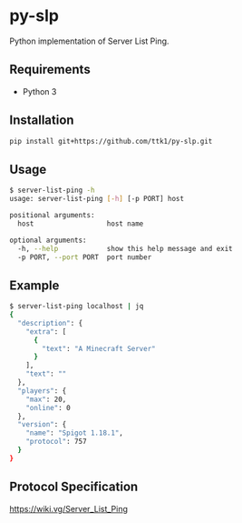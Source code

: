# py-slp

Python implementation of Server List Ping.

## Requirements

* Python 3

## Installation

```sh
pip install git+https://github.com/ttk1/py-slp.git
```

## Usage

```sh
$ server-list-ping -h
usage: server-list-ping [-h] [-p PORT] host

positional arguments:
  host                  host name

optional arguments:
  -h, --help            show this help message and exit
  -p PORT, --port PORT  port number
```

## Example

```sh
$ server-list-ping localhost | jq
{
  "description": {
    "extra": [
      {
        "text": "A Minecraft Server"
      }
    ],
    "text": ""
  },
  "players": {
    "max": 20,
    "online": 0
  },
  "version": {
    "name": "Spigot 1.18.1",
    "protocol": 757
  }
}
```

## Protocol Specification

https://wiki.vg/Server_List_Ping

